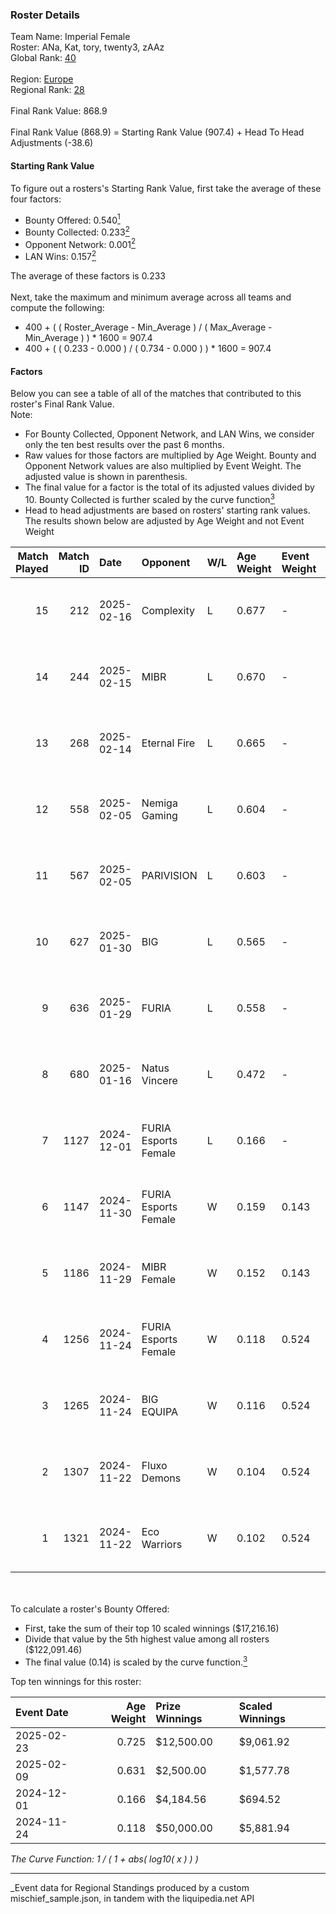 ### Roster Details<br />
Team Name: Imperial Female<br />
Roster: ANa, Kat, tory, twenty3, zAAz<br />
Global Rank: [40](../../standings_global_2025_05_05.md)<br />
<br />
Region: [Europe]( ../../standings_europe_2025_05_05.md)<br />
Regional Rank: [28]( ../../standings_europe_2025_05_05.md)<br />
<br />
Final Rank Value:  868.9<br />
<br />
Final Rank Value (868.9) = Starting Rank Value (907.4) + Head To Head Adjustments (-38.6)<br />

#### Starting Rank Value<br />
To figure out a rosters's Starting Rank Value, first take the average of these four factors:<br />
- Bounty Offered: 0.540[<sup>1</sup>](#table2)
- Bounty Collected: 0.233[<sup>2</sup>](#table1)
- Opponent Network: 0.001[<sup>2</sup>](#table1)
- LAN Wins: 0.157[<sup>2</sup>](#table1)

The average of these factors is 0.233<br />
<br />
Next, take the maximum and minimum average across all teams and compute the following:<br />
- 400 + ( ( Roster_Average - Min_Average ) / ( Max_Average - Min_Average ) ) * 1600 = 907.4
- 400 + ( ( 0.233 - 0.000 ) / ( 0.734 - 0.000 ) ) * 1600 = 907.4


#### Factors<br />
Below you can see a table of all of the matches that contributed to this roster's Final Rank Value.<br />
Note:<br />

- For Bounty Collected, Opponent Network, and LAN Wins, we consider only the ten best results over the past 6 months.
- Raw values for those factors are multiplied by Age Weight. Bounty and Opponent Network values are also multiplied by Event Weight. The adjusted value is shown in parenthesis.
- The final value for a factor is the total of its adjusted values divided by 10. Bounty Collected is further scaled by the curve function[<sup>3</sup>](#curveFunction)
- Head to head adjustments are based on rosters' starting rank values. The results shown below are adjusted by Age Weight and not Event Weight
<span id="table1"></span><br />


| Match Played | Match ID | Date       | Opponent             | W/L | Age Weight | Event Weight | Bounty Collected | Opponent Network | LAN Wins  | H2H Adj. | Roster                          |
| -: | -: | :- | :- | :- | :- | :- | :- | :- | :- | -: | :- |
|           15 |      212 | 2025-02-16 | Complexity           | L   | 0.677      | -            | -                | -                | -         |    -6.67 | ANa, Kat, tory, twenty3, zAAz   |
|           14 |      244 | 2025-02-15 | MIBR                 | L   | 0.670      | -            | -                | -                | -         |    -2.16 | ANa, Kat, tory, twenty3, zAAz   |
|           13 |      268 | 2025-02-14 | Eternal Fire         | L   | 0.665      | -            | -                | -                | -         |    -0.05 | ANa, Kat, tory, twenty3, zAAz   |
|           12 |      558 | 2025-02-05 | Nemiga Gaming        | L   | 0.604      | -            | -                | -                | -         |   -13.13 | ANa, Kat, tory, twenty3, zAAz   |
|           11 |      567 | 2025-02-05 | PARIVISION           | L   | 0.603      | -            | -                | -                | -         |   -15.92 | ANa, Kat, tory, twenty3, zAAz   |
|           10 |      627 | 2025-01-30 | BIG                  | L   | 0.565      | -            | -                | -                | -         |    -1.05 | ANa, bubble, Kat, twenty3, zAAz |
|            9 |      636 | 2025-01-29 | FURIA                | L   | 0.558      | -            | -                | -                | -         |    -2.81 | ANa, bubble, Kat, twenty3, zAAz |
|            8 |      680 | 2025-01-16 | Natus Vincere        | L   | 0.472      | -            | -                | -                | -         |    -0.41 | ANa, Kat, tory, twenty3, zAAz   |
|            7 |     1127 | 2024-12-01 | FURIA Esports Female | L   | 0.166      | -            | -                | -                | -         |    -3.09 | ANa, Kat, tory, twenty3, zAAz   |
|            6 |     1147 | 2024-11-30 | FURIA Esports Female | W   | 0.159      | 0.143        | 0.038 (0.001)    | 0.073 (0.002)    | 1 (0.159) |     2.06 | ANa, Kat, tory, twenty3, zAAz   |
|            5 |     1186 | 2024-11-29 | MIBR Female          | W   | 0.152      | 0.143        | 0.001 (0.000)    | 0.000 (0.000)    | 1 (0.152) |     0.52 | ANa, Kat, tory, twenty3, zAAz   |
|            4 |     1256 | 2024-11-24 | FURIA Esports Female | W   | 0.118      | 0.524        | 0.038 (0.002)    | 0.073 (0.004)    | 1 (0.118) |     1.53 | ANa, Kat, tory, twenty3, zAAz   |
|            3 |     1265 | 2024-11-24 | BIG EQUIPA           | W   | 0.116      | 0.524        | 0.013 (0.001)    | 0.012 (0.001)    | 1 (0.116) |     0.94 | ANa, Kat, tory, twenty3, zAAz   |
|            2 |     1307 | 2024-11-22 | Fluxo Demons         | W   | 0.104      | 0.524        | 0.009 (0.000)    | 0.029 (0.002)    | 1 (0.104) |     0.80 | ANa, Kat, tory, twenty3, zAAz   |
|            1 |     1321 | 2024-11-22 | Eco Warriors         | W   | 0.102      | 0.524        | 0.013 (0.001)    | 0.089 (0.005)    | 1 (0.102) |     0.87 | ANa, Kat, tory, twenty3, zAAz   |

<br />
<span id="table2"></span><br />
To calculate a roster's Bounty Offered:<br />

- First, take the sum of their top 10 scaled winnings ($17,216.16)
- Divide that value by the 5th highest value among all rosters ($122,091.46)
- The final value (0.14) is scaled by the curve function.[<sup>3</sup>](#curveFunction)

Top ten winnings for this roster:<br />

| Event Date | Age Weight | Prize Winnings | Scaled Winnings |
| :- | -: | :- | :- |
| 2025-02-23 |      0.725 | $12,500.00     | $9,061.92       |
| 2025-02-09 |      0.631 | $2,500.00      | $1,577.78       |
| 2024-12-01 |      0.166 | $4,184.56      | $694.52         |
| 2024-11-24 |      0.118 | $50,000.00     | $5,881.94       |


<span id="curveFunction"></span>_The Curve Function: 1 / ( 1 + abs( log10( x ) ) )_<br />

---
_Event data for Regional Standings produced by a custom mischief_sample.json, in tandem with the liquipedia.net API<br />
